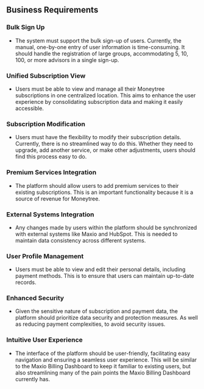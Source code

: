 ## Business Requirements

### Bulk Sign Up
- The system must support the bulk sign-up of users. Currently, the manual, one-by-one entry of user information is time-consuming. It should handle the registration of large groups, accommodating 5, 10, 100, or more advisors in a single sign-up.

### Unified Subscription View
- Users must be able to view and manage all their Moneytree subscriptions in one centralized location. This aims to enhance the user experience by consolidating subscription data and making it easily accessible.

### Subscription Modification
- Users must have the flexibility to modify their subscription details. Currently, there is no streamlined way to do this. Whether they need to upgrade, add another service, or make other adjustments, users should find this process easy to do.

### Premium Services Integration
- The platform should allow users to add premium services to their existing subscriptions. This is an important functionality because it is a source of revenue for Moneytree.

### External Systems Integration
- Any changes made by users within the platform should be synchronized with external systems like Maxio and HubSpot. This is needed to maintain data consistency across different systems.

### User Profile Management
- Users must be able to view and edit their personal details, including payment methods. This is to ensure that users can maintain up-to-date records.

### Enhanced Security
- Given the sensitive nature of subscription and payment data, the platform should prioritize data security and protection measures. As well as reducing payment complexities, to avoid security issues.

### Intuitive User Experience
- The interface of the platform should be user-friendly, facilitating easy navigation and ensuring a seamless user experience. This will be similar to the Maxio Billing Dashboard to keep it familiar to existing users, but also streamlining many of the pain points the Maxio Billing Dashboard currently has.
